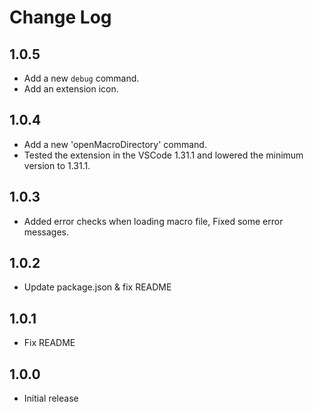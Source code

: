 # Change Log

## 1.0.5

* Add a new `debug` command.
* Add an extension icon.

## 1.0.4

* Add a new 'openMacroDirectory' command.
* Tested the extension in the VSCode 1.31.1 and lowered the minimum version to 1.31.1.

## 1.0.3

* Added error checks when loading macro file, Fixed some error messages.

## 1.0.2

* Update package.json & fix README

## 1.0.1

* Fix README

## 1.0.0

* Initial release
